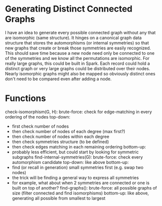# Generating Distinct Connected Graphs
I have an idea to generate every possible connected graph without any that are isomorphic (same structure).
It hinges on a canonical graph data structure that stores the automorphisms (or internal symmetries) so that new graphs that create or break those symmetries are easily recognized.
This should save time because a new node need only be connected to one of the symmetries and we know all the permutations are isomorphic.
For really large graphs, this could be built in Spark. Each record could hold a distinct graph or very large graphs could be distributed over their nodes.
Nearly isomorphic graphs might also be mapped so obviously distinct ones don't need to be compared even after adding a node.

# Functions
check-isomorphism(G, H):
  brute-force: check for edge-matching in every ordering of the nodes
  top-down:
  - first check number of nodes
  - then check number of nodes of each degree (max first?)
  - then check number of nodes within each degree
  - then check symmetries structure (to be defined)
  - then check edges matching in each remaining ordering
  bottom-up:
  - probably less efficient, but could start by looking for symmetric subgraphs
find-internal-symmetries(G):
  brute-force: check every automorphism candidate
  top-down: like above
  bottom-up:
  - find (or recall in generation) small symmetries first (e.g. swap two nodes)
  - the trick will be finding a general way to express all symmetries
  - for example, what about when 2 symmetries are connected or one is built on top of another?
find-graphs():
  brute-force: all possible graphs of size (filter connected and find isomorphisms)
  bottom-up: like above, generating all possible from smallest to largest 
